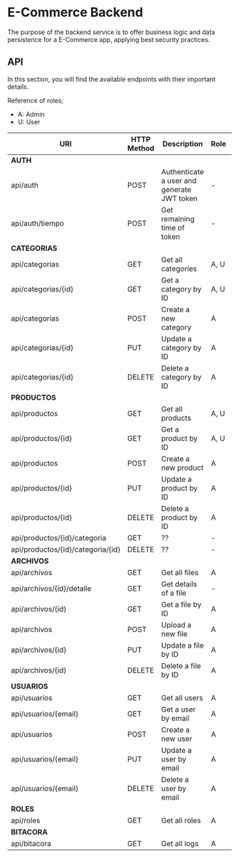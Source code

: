 # E-Commerce Backend
The purpose of the backend service is to offer business logic and data persistence for a E-Commerce app, applying best security practices.

## API
In this section, you will find the available endpoints with their important details.

Reference of roles;
- A: Admin
- U: User

|URI                 |HTTP Method|Description            |Role |Tested|
|--------------------|-----------|-----------------------|-----|------|
|**AUTH**|
|api/auth            |POST       |Authenticate a user and generate JWT token| -   |  ❌  |
|api/auth/tiempo     |POST       |Get remaining time of token| -   |  ❌  |
|**CATEGORIAS**|
|api/categorias      |GET        |Get all categories     |A, U |  ❌  |
|api/categorias/{id} |GET        |Get a category by ID   |A, U |  ❌  |
|api/categorias      |POST       |Create a new category  |A    |  ❌  |
|api/categorias/{id} |PUT        |Update a category by ID|A    |  ❌  |
|api/categorias/{id} |DELETE     |Delete a category by ID|A    |  ❌  |
|**PRODUCTOS**|
|api/productos       |GET        |Get all products       |A, U |  ❌  |
|api/productos/{id}  |GET        |Get a product by ID    |A, U |  ❌  |
|api/productos       |POST       |Create a new product   |A    |  ❌  |
|api/productos/{id}  |PUT        |Update a product by ID |A    |  ❌  |
|api/productos/{id}  |DELETE     |Delete a product by ID |A    |  ❌  |
|api/productos/{id}/categoria|GET |??                    | -   |  ❌  |
|api/productos/{id}/categoria/{id}|DELETE|??             | -   |  ❌  |
|**ARCHIVOS**|
|api/archivos        |GET        |Get all files          |A    |  ❌  |
|api/archivos/{id}/detalle|GET   |Get details of a file  |-    |  ❌  |
|api/archivos/{id}   |GET        |Get a file by ID       |A    |  ❌  |
|api/archivos        |POST       |Upload a new file      |A    |  ❌  |
|api/archivos/{id}   |PUT        |Update a file by ID    |A    |  ❌  |
|api/archivos/{id}   |DELETE     |Delete a file by ID    |A    |  ❌  |
|**USUARIOS**|
|api/usuarios        |GET        |Get all users          |A    |  ❌  |
|api/usuarios/{email}|GET        |Get a user by email    |A    |  ❌  |
|api/usuarios        |POST       |Create a new user      |A    |  ❌  |
|api/usuarios/{email}|PUT        |Update a user by email |A    |  ❌  |
|api/usuarios/{email}|DELETE     |Delete a user by email |A    |  ❌  |
|**ROLES**|
|api/roles           |GET        |Get all roles          |A    |  ❌  |
|**BITACORA**|
|api/bitacora        |GET        |Get all logs           |A    |  ❌  |